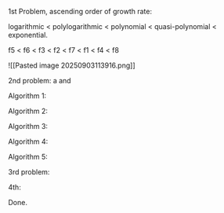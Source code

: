 
1st Problem, ascending order of growth rate:

logarithmic < polylogarithmic < polynomial < quasi-polynomial < exponential.

f5 < f6 < f3 < f2 < f7 < f1 < f4 < f8

![[Pasted image 20250903113916.png]]


2nd problem:
a and 


Algorithm 1:

Algorithm 2:

Algorithm 3:

Algorithm 4:

Algorithm 5:

3rd problem:

4th:

Done.